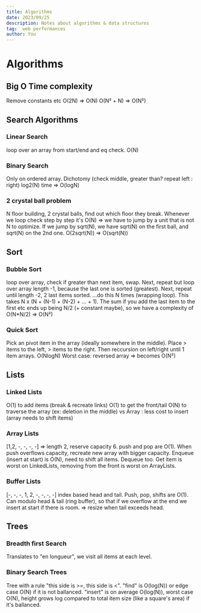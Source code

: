 ```yaml
---
title: Algorithms
date: 2023/09/25
description: Notes about algorithms & data structures
tag:  web performances
author: You
---
```


# Algorithms

## Big O Time complexity

Remove constants etc
O(2N) => O(N)
O(N² + N) => O(N²)

## Search Algorithms

### Linear Search

loop over an array from start/end and eq check. O(N)

### Binary Search

Only on ordered array.
Dichotomy (check middle, greater than? repeat left : right)
log2(N) time => O(logN)

### 2 crystal ball problem
N floor building, 2 crystal balls, find out which floor they break.
Whenever we loop check step by step it's O(N) => we have to jump by a unit that is not N to optimize.
If we jump by sqrt(N), we have sqrt(N) on the first ball, and sqrt(N) on the 2nd one. O(2sqrt(N)) => O(sqrt(N))

## Sort

### Bubble Sort

loop over array, check if greater than next item, swap.
Next, repeat but loop over array length -1, because the last one is sorted (greatest).
Next, repeat until length -2, 2 last items sorted.
...do this N times (wrapping loop).
This takes N x (N + (N-1) + (N-2) + ... + 1).
The sum if you add the last item to the first etc ends up being N/2 (+ constant maybe), so we have a complexity of O(N*N/2) => O(N²)

### Quick Sort
Pick an pivot item in the array (ideally somewhere in the middle). Place > items to the left, > items to the right. Then reccursion on left/right until 1 item arrays.
O(NlogN)
Worst case: reversed array => becomes O(N²)

## Lists

### Linked Lists
O(1) to add items (break & recreate links)
O(1) to get the front/tail
O(N) to traverse the array (ex: deletion in the middle)
vs Array : less cost to insert (array needs to shift items)

### Array Lists
[1,2, -, -, -, -] => length 2, reserve capacity 6.
push and pop are O(1). When push overflows capacity, recreate new array with bigger capacity.
Enqueue (insert at start) is O(N), need to shift all items. Dequeue too.
Get item is worst on LinkedLists, removing from the front is worst on ArrayLists.

### Buffer Lists
[-, -, -, 1, 2, -, -, -, -]
index based head and tail.
Push, pop, shifts are O(1).
Can modulo head & tail (ring buffer), so that if we overflow at the end we insert at start if there is room. => resize when tail exceeds head. 

## Trees

### Breadth first Search
Translates to "en longueur", we visit all items at each level.

### Binary Search Trees
Tree with a rule "this side is >=, this side is <".
"find" is O(log(N)) or edge case O(N) if it is not ballanced.
"insert" is on average O(log(N)), worst case O(N), height grows log compared to total item size (like a square's area) if it's ballanced.